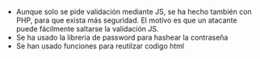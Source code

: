 - Aunque solo se pide validación mediante JS, se ha hecho también con PHP, para que exista más seguridad. El motivo es que un atacante puede fácilmente saltarse la validación JS.
- Se ha usado la libreria de password para hashear la contraseña
- Se han usado funciones para reutilzar codigo html